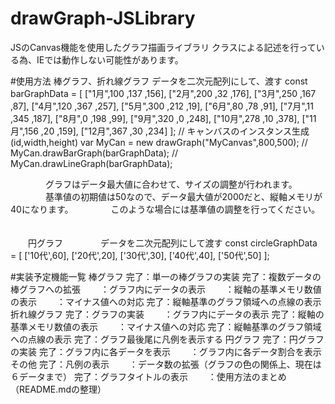# drawGraph-JSLibrary
JSのCanvas機能を使用したグラフ描画ライブラリ
クラスによる記述を行っている為、IEでは動作しない可能性があります。

#使用方法
    棒グラフ、折れ線グラフ
        データを二次元配列にして、渡す
            const barGraphData = [
                ["1月",100  ,137 ,156],
                ["2月",200  ,32  ,176],
                ["3月",250  ,167 ,87],
                ["4月",120  ,367 ,257],
                ["5月",300  ,212 ,19],
                ["6月",80   ,78  ,91],
                ["7月",11   ,345 ,187],
                ["8月",0    ,198 ,99],
                ["9月",320  ,0   ,248],
                ["10月",278 ,10  ,378],
                ["11月",156 ,20  ,159],
                ["12月",367 ,30  ,234]
            ];
            // キャンバスのインスタンス生成(id,width,height)
            var MyCan = new drawGraph("MyCanvas",800,500);
//            MyCan.drawBarGraph(barGraphData);
//            MyCan.drawLineGraph(barGraphData);

　　　　グラフはデータ最大値に合わせて、サイズの調整が行われます。
　　　　基準値の初期値は50なので、データ最大値が2000だと、縦軸メモリが40になります。
　　　　このような場合には基準値の調整を行ってください。
　　　　

　　円グラフ
　　　　データを二次元配列にして渡す
            const circleGraphData = [
                ['10代',60],
                ['20代',20],
                ['30代',30],
                ['40代',40],
                ['50代',50]
            ];


#実装予定機能一覧
    棒グラフ
        完了：単一の棒グラフの実装
        完了：複数データの棒グラフへの拡張
        　　：グラフ内にデータの表示
        　　：縦軸の基準メモリ数値の表示
        　　：マイナス値への対応
        完了：縦軸基準のグラフ領域への点線の表示
    折れ線グラフ
        完了：グラフの実装
        　　：グラフ内にデータの表示
        完了：縦軸の基準メモリ数値の表示
        　　：マイナス値への対応
        完了：縦軸基準のグラフ領域への点線の表示
        完了：グラフ最後尾に凡例を表示する
    円グラフ
        完了：円グラフの実装
        完了：グラフ内に各データを表示
        　　：グラフ内に各データ割合を表示
    その他
        完了：凡例の表示
        　　：データ数の拡張（グラフの色の関係上、現在は６データまで）
        完了：グラフタイトルの表示
        　　：使用方法のまとめ（README.mdの整理）
